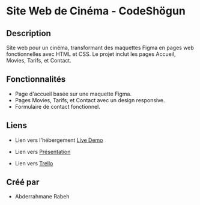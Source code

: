 # Site Web de Cinéma - CodeShögun

## Description
Site web pour un cinéma, transformant des maquettes Figma en pages web fonctionnelles avec HTML et CSS. Le projet inclut les pages Accueil, Movies, Tarifs, et Contact.

## Fonctionnalités
- Page d'accueil basée sur une maquette Figma.
- Pages Movies, Tarifs, et Contact avec un design responsive.
- Formulaire de contact fonctionnel.

## Liens
- Lien vers l'hébergement [Live Demo](https://bref-2-cinema.vercel.app/)
  
- Lien vers [Présentation](https://docs.google.com/presentation/d/1PAXFimZbGz8xaTTDMjzW72QKDISiX93DU3tFnVk8QEo/edit#slide=id.g30c1889d683_1_773)

- Lien vers [Trello](https://trello.com/b/r2LnbHQy/bref-cinema)

## Créé par
- Abderrahmane Rabeh
